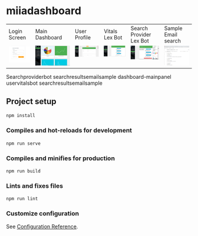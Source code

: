# miiadashboard


<table>
  <tr>
    <td>Login Screen </td>
     <td>Main Dashboard</td>
     <td>User Profile</td>
	 <td>Vitals Lex Bot</td>
	 <td>Search Provider Lex Bot</td>
	 <td>Sample Email search</td>
	 
  </tr>
  <tr>
    <td valign="top"><img src="screenshots/dashboardlogin.png" ></td>
    <td valign="top"><img src="screenshots/dashboard-mainpanel.png" ></td>
    <td valign="top"><img src="screenshots/userprofile.png" ></td>
    <td valign="top"><img src="screenshots/uservitalsbot.png" ></td>
    <td valign="top"><img src="screenshots/Searchproviderbot.png" ></td>
    <td valign="top"><img src="screenshots/searchresultsemailsample.png" ></td>
  </tr>
 </table>

Searchproviderbot
searchresultsemailsample
dashboard-mainpanel
uservitalsbot
searchresultsemailsample
## Project setup
```
npm install
```

### Compiles and hot-reloads for development
```
npm run serve
```

### Compiles and minifies for production
```
npm run build
```

### Lints and fixes files
```
npm run lint
```

### Customize configuration
See [Configuration Reference](https://cli.vuejs.org/config/).
